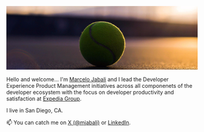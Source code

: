 <!--
**mjabali/mjabali** is a ✨ _special_ ✨ repository because its `README.md` (this file) appears on your GitHub profile.

### Hi there 👋
Here are some ideas to get you started:

- 🔭 I’m currently working on ...
- 🌱 I’m currently learning ...
- 👯 I’m looking to collaborate on ...
- 🤔 I’m looking for help with ...
- 💬 Ask me about ...
- 📫 How to reach me: ...
- 😄 Pronouns: ...
- ⚡ Fun fact: ...
-->

**![](https://github.com/mjabali/mjabali/blob/master/1451173479.jpeg)**

Hello and welcome... I'm [Marcelo Jabali](https://twitter.com/mjabali) and I lead the Developer Experience Product Management initiatives across all componenets of the developer ecosystem with the focus on developer productivity and satisfaction at [Expedia Group](https://www.expediagroup.com/).

I live in San Diego, CA.

📫 You can catch me on [X (@mjabali)](https://x.com/mjabali) or [LinkedIn](https://www.linkedin.com/in/jabali/).

